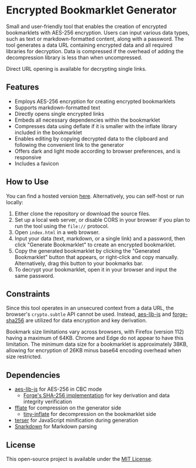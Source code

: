 # Encrypted Bookmarklet Generator

Small and user-friendly tool that enables the creation of encrypted bookmarklets with AES-256 encryption. Users can input various data types, such as text or markdown-formatted content, along with a password. The tool generates a data URL containing encrypted data and all required libraries for decryption. Data is compressed if the overhead of adding the decompression library is less than when uncompressed.

Direct URL opening is available for decrypting single links.

## Features

- Employs AES-256 encryption for creating encrypted bookmarklets
- Supports markdown-formatted text
- Directly opens single encrypted links
- Embeds all necessary dependencies within the bookmarklet
- Compresses data using deflate if it is smaller with the inflate library included in the bookmarklet
- Enables editing by copying decrypted data to the clipboard and following the convenient link to the generator
- Offers dark and light mode according to browser preferences, and is responsive
- Includes a favicon

## How to Use

You can find a hosted version [here](https://wunderlich.pw/bookmarklet-generator/). Alternatively, you can self-host or run locally:

1. Either clone the repository or download the source files.
2. Set up a local web server, or disable CORS in your browser if you plan to run the tool using the `file://` protocol.
3. Open `index.html` in a web browser.
4. Input your data (text, markdown, or a single link) and a password, then click "Generate Bookmarklet" to create an encrypted bookmarklet.
5. Copy the generated bookmarklet by clicking the "Generated Bookmarklet" button that appears, or right-click and copy manually. Alternatively, drag this button to your bookmarks bar.
6. To decrypt your bookmarklet, open it in your browser and input the same password.

## Constraints

Since this tool operates in an unsecured context from a data URL, the browser's ``crypto.subtle`` API cannot be used. Instead, [aes-lib-js](https://github.com/kyleruss/aes-lib-js) and [forge-sha256](https://github.com/brillout/forge-sha256) are utilized for data encryption and key derivation.

Bookmark size limitations vary across browsers, with Firefox (version 112) having a maximum of 64KB. Chrome and Edge do not appear to have this limitation. The minimum data size for a bookmarklet is approximately 38KB, allowing for encryption of 26KB minus base64 encoding overhead when size restricted.

## Dependencies

- [aes-lib-js](https://github.com/kyleruss/aes-lib-js) for AES-256 in CBC mode
  - [Forge's SHA-256 implementation](https://github.com/brillout/forge-sha256) for key derivation and data integrity verification
- [fflate](https://github.com/101arrowz/fflate) for compression on the generator side
  - [tiny-inflate](https://github.com/foliojs/tiny-inflate) for decompression on the bookmarklet side
- [terser](https://github.com/terser/terser) for JavaScript minification during generation
- [Snarkdown](https://github.com/developit/snarkdown) for Markdown parsing

## License

This open-source project is available under the [MIT License](LICENSE).
